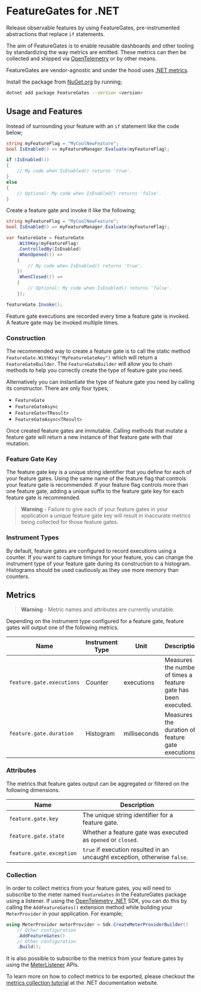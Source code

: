 # FeatureGates for .NET

Release observable features by using FeatureGates, pre-instrumented abstractions that replace `if` statements.

The aim of FeatureGates is to enable reusable dashboards and other tooling by standardizing the way metrics are emitted. These metrics can then be collected and shipped via [OpenTelemetry](https://opentelemetry.io/) or by other means.

FeatureGates are vendor-agnostic and under the hood uses [.NET metrics](https://docs.microsoft.com/dotnet/core/diagnostics/metrics).

Install the package from [NuGet.org](https://www.nuget.org/packages/FeatureGates) by running;

```sh
dotnet add package FeatureGates --version <version>
```

## Usage and Features

Instead of surrounding your feature with an `if` statement like the code below;

```C#
string myFeatureFlag = "MyCoolNewFeature";
bool IsEnabled() => myFeatureManager.Evaluate(myFeatureFlag);

if (IsEnabled())
{
    // My code when IsEnabled() returns 'true'.
}
else
{
    // Optional: My code when IsEnabled() returns 'false'.
}
```

Create a feature gate and invoke it like the following;

```C#
string myFeatureFlag = "MyCoolNewFeature";
bool IsEnabled() => myFeatureManager.Evaluate(myFeatureFlag);

var featureGate = FeatureGate
    .WithKey(myFeatureFlag)
    .ControlledBy(IsEnabled)
    .WhenOpened(() =>
    {
        // My code when IsEnabled() returns 'true'.
    })
    .WhenClosed(() =>
    {
        // Optional: My code when IsEnabled() returns 'false'.
    });

featureGate.Invoke();
```

Feature gate executions are recorded every time a feature gate is invoked. A feature gate may be invoked multiple times.

### Construction

The recommended way to create a feature gate is to call the static method `FeatureGate.WithKey("MyFeatureGateKey")` which will return a `FeatureGateBuilder`. The `FeatureGateBuilder` will allow you to chain methods to help you correctly create the type of feature gate you need.

Alternatively you can instantiate the type of feature gate you need by calling its constructor. There are only four types;

- `FeatureGate`
- `FeatureGateAsync`
- `FeatureGate<TResult>`
- `FeatureGateAsync<TResult>`

Once created feature gates are immutable. Calling methods that mutate a feature gate will return a new instance of that feature gate with that mutation.

### Feature Gate Key

The feature gate key is a unique string identifier that you define for each of your feature gates. Using the same name of the feature flag that controls your feature gate is recommended. If your feature flag controls more than one feature gate, adding a unique suffix to the feature gate key for each feature gate is recommended.

> **Warning** - Failure to give each of your feature gates in your application a unique feature gate key will result in inaccurate metrics being collected for those feature gates.

### Instrument Types

By default, feature gates are configured to record executions using a counter. If you want to capture timings for your feature, you can change the instrument type of your feature gate during its construction to a histogram. Histograms should be used cautiously as they use more memory than counters.

## Metrics

> **Warning** - Metric names and attributes are currently unstable.

Depending on the instrument type configured for a feature gate, feature gates will output one of the following metrics.

| Name                       | Instrument Type  | Unit          | Description                                                     |
| -------------------------- | ---------------- | ------------- | --------------------------------------------------------------- |
| `feature.gate.executions`  | Counter          | executions    | Measures the number of times a feature gate has been executed.  |
| `feature.gate.duration`    | Histogram        | milliseconds  | Measures the duration of feature gate executions.               |

### Attributes

The metrics that feature gates output can be aggregated or filtered on the following dimensions.

| Name                       | Description                                                                |
| -------------------------  | -------------------------------------------------------------------------- |
| `feature.gate.key`         | The unique string identifier for a feature gate.                           |
| `feature.gate.state`       | Whether a feature gate was executed as `opened` or `closed`.               |
| `feature.gate.exception`   | `true` if execution resulted in an uncaught exception, otherwise `false`.  |

### Collection

In order to collect metrics from your feature gates, you will need to subscribe to the meter named `FeatureGates` in the FeatureGates package using a listener. If using the [OpenTelemetry .NET](https://github.com/open-telemetry/opentelemetry-dotnet) SDK, you can do this by calling the `AddFeatureGates()` extension method while building your `MeterProvider` in your application. For example;

```C#
using MeterProvider meterProvider = Sdk.CreateMeterProviderBuilder()
    // Other configuration
    .AddFeatureGates()
    // Other configuration
    .Build();
```

It is also possible to subscribe to the metrics from your feature gates by using the [MeterListener](https://docs.microsoft.com/dotnet/api/system.diagnostics.metrics.meterlistener) APIs.

To learn more on how to collect metrics to be exported, please checkout the [metrics collection tutorial](https://docs.microsoft.com/en-au/dotnet/core/diagnostics/metrics-collection) at the .NET documentation website.
